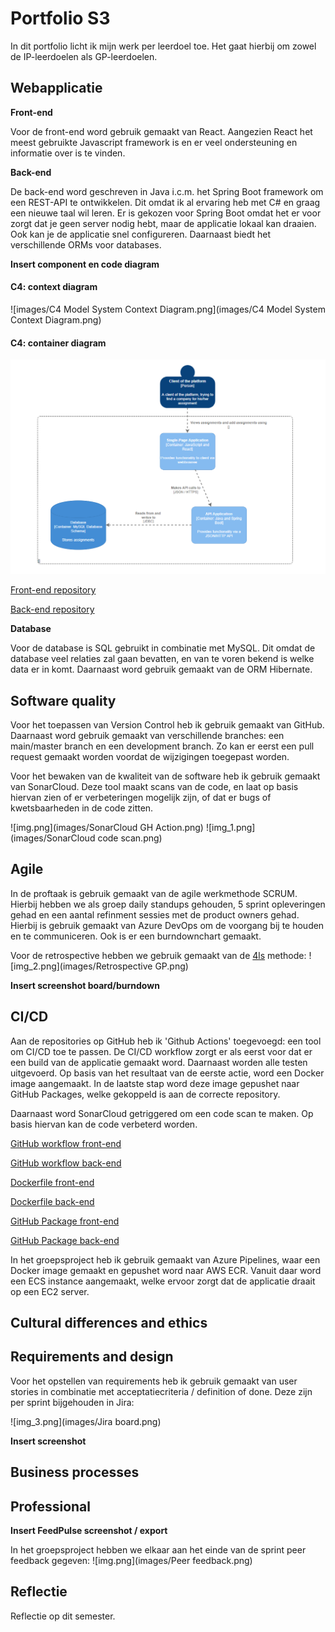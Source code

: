 # Portfolio S3
In dit portfolio licht ik mijn werk per leerdoel toe. Het gaat hierbij om zowel de IP-leerdoelen als GP-leerdoelen.

## Webapplicatie
**Front-end**

Voor de front-end word gebruik gemaakt van React. Aangezien React het meest gebruikte Javascript framework is en er veel ondersteuning en informatie over is te vinden.

**Back-end**

De back-end word geschreven in Java i.c.m. het Spring Boot framework om een REST-API te ontwikkelen. Dit omdat ik al ervaring heb met C# en graag een nieuwe taal wil leren.
Er is gekozen voor Spring Boot omdat het er voor zorgt dat je geen server nodig hebt, maar de applicatie lokaal kan draaien. Ook kan je de applicatie snel configureren. Daarnaast biedt het verschillende ORMs voor databases.

**Insert component en code diagram**

#### C4: context diagram
![images/C4 Model System Context Diagram.png](images/C4 Model System Context Diagram.png)

#### C4: container diagram
![img.png](images/C4%20Model%20Container%20Diagram.png)

[Front-end repository
](https://github.com/rubyfeller/s3-ip-frontend)

[Back-end repository
](https://github.com/rubyfeller/s3-ip-restapi)

**Database**

Voor de database is SQL gebruikt in combinatie met MySQL.
Dit omdat de database veel relaties zal gaan bevatten, en van te voren bekend is welke data er in komt.
Daarnaast word gebruik gemaakt van de ORM Hibernate.

## Software quality
Voor het toepassen van Version Control heb ik gebruik gemaakt van GitHub.
Daarnaast word gebruik gemaakt van verschillende branches: een main/master branch en een development branch.
Zo kan er eerst een pull request gemaakt worden voordat de wijzigingen toegepast worden.

Voor het bewaken van de kwaliteit van de software heb ik gebruik gemaakt van SonarCloud. Deze tool maakt scans van de code, en laat op basis hiervan zien of er verbeteringen mogelijk zijn, of dat er bugs of kwetsbaarheden in de code zitten.

![img.png](images/SonarCloud GH Action.png)
![img_1.png](images/SonarCloud code scan.png)

## Agile
In de proftaak is gebruik gemaakt van de agile werkmethode SCRUM. Hierbij hebben we als groep daily standups gehouden, 5 sprint opleveringen gehad en een aantal refinment sessies met de product owners gehad. Hierbij is gebruik gemaakt van Azure DevOps om de voorgang bij te houden en te communiceren.
Ook is er een burndownchart gemaakt.

Voor de retrospective hebben we gebruik gemaakt van de [4ls](https://www.atlassian.com/team-playbook/plays/4-ls-retrospective-technique) methode:
![img_2.png](images/Retrospective GP.png)

**Insert screenshot board/burndown**

## CI/CD
Aan de repositories op GitHub heb ik 'Github Actions' toegevoegd: een tool om CI/CD toe te passen.
De CI/CD workflow zorgt er als eerst voor dat er een build van de applicatie gemaakt word. Daarnaast worden alle testen uitgevoerd.
Op basis van het resultaat van de eerste actie, word een Docker image aangemaakt. In de laatste stap word deze image gepushet naar GitHub Packages, welke gekoppeld is aan de correcte repository.

Daarnaast word SonarCloud getriggered om een code scan te maken. Op basis hiervan kan de code verbeterd worden.

[GitHub workflow front-end
](https://github.com/rubyfeller/s3-ip-frontend/blob/main/.github/workflows/node.js.yml)

[GitHub workflow back-end
](https://github.com/rubyfeller/s3-ip-restapi/blob/master/.github/workflows/maven.yml)

[Dockerfile front-end
](https://github.com/rubyfeller/s3-ip-frontend/blob/main/Dockerfile)

[Dockerfile back-end
](https://github.com/rubyfeller/s3-ip-restapi/blob/master/Dockerfile)

[GitHub Package front-end
](https://github.com/rubyfeller/s3-ip-frontend/pkgs/container/s3-ip-frontend)

[GitHub Package back-end
](https://github.com/rubyfeller/s3-ip-restapi)

In het groepsproject heb ik gebruik gemaakt van Azure Pipelines, waar een Docker image gemaakt en gepushet word naar AWS ECR. Vanuit daar word een ECS instance aangemaakt, welke ervoor zorgt dat de applicatie draait op een EC2 server.

## Cultural differences and ethics

## Requirements and design
Voor het opstellen van requirements heb ik gebruik gemaakt van user stories in combinatie met acceptatiecriteria / definition of done.
Deze zijn per sprint bijgehouden in Jira:

![img_3.png](images/Jira board.png)

**Insert screenshot**

## Business processes

## Professional

**Insert FeedPulse screenshot / export**

In het groepsproject hebben we elkaar aan het einde van de sprint peer feedback gegeven:
![img.png](images/Peer feedback.png)

## Reflectie
Reflectie op dit semester.